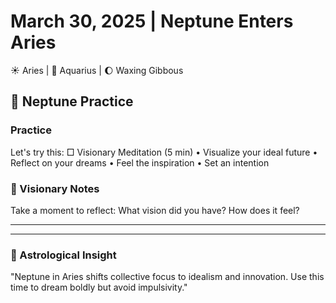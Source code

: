 # March 30, 2025 | Neptune Enters Aries
☀️ Aries | 🌙 Aquarius | 🌔 Waxing Gibbous

## 🌱 Neptune Practice

### Practice
Let's try this:
□ Visionary Meditation (5 min)
  • Visualize your ideal future
  • Reflect on your dreams
  • Feel the inspiration
  • Set an intention

### 📝 Visionary Notes
Take a moment to reflect:
What vision did you have? How does it feel?
_______________________
_______________________

### 💫 Astrological Insight
"Neptune in Aries shifts collective focus to idealism and innovation. Use this time to dream boldly but avoid impulsivity." 
